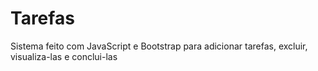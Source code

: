 # Tarefas
Sistema feito com JavaScript e Bootstrap para adicionar tarefas, excluir, visualiza-las e conclui-las
